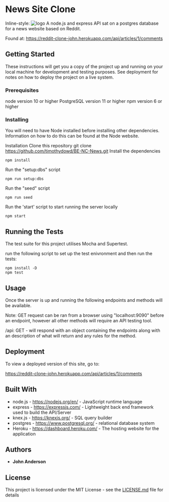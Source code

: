 # News Site Clone

Inline-style:
![logo](https://www.iconsdb.com/icons/preview/black/github-6-xxl.png "Logo")
A node.js and express API sat on a postgres database for a news website based on Reddit.

Found at: https://reddit-clone-john.herokuapp.com/api/articles/1/comments

## Getting Started

These instructions will get you a copy of the project up and running on your local machine for development and testing purposes. See deployment for notes on how to deploy the project on a live system.

### Prerequisites

node version 10 or higher
PostgreSQL version 11 or higher
npm version 6 or higher

### Installing

You will need to have Node installed before installing other dependencies. Information on how to do this can be found at the Node website.

Installation
Clone this repository
git clone https://github.com/timothydowd/BE-NC-News.git
Install the dependencies

```
npm install
```

Run the "setup:dbs" script

```
npm run setup:dbs
```

Run the "seed" script

```
npm run seed
```

Run the 'start' script to start running the server locally

```
npm start
```

## Running the Tests

The test suite for this project utilises Mocha and Supertest.

run the following script to set up the test enivronment and then run the tests:

```
npm install -D
npm test
```

## Usage

Once the server is up and running the following endpoints and methods will be available.

Note: GET request can be ran from a browser using "localhost:9090" before an endpoint, however all other methods will require an API testing tool.

/api: GET - will respond with an object containing the endpoints along with an description of what will return and any rules for the method.

## Deployment

To view a deployed version of this site, go to:

https://reddit-clone-john.herokuapp.com/api/articles/1/comments

## Built With

- node.js - https://nodejs.org/en/ - JavaScript runtime language
- express - https://expressjs.com/ - Lightweight back end framework used to build the API/Server
- knex.js - https://knexjs.org/ - SQL query builder
- postgres - https://www.postgresql.org/ - relational database system
- Heroku - https://dashboard.heroku.com/ - The hosting website for the application

## Authors

- **John Anderson**

## License

This project is licensed under the MIT License - see the [LICENSE.md](LICENSE.md) file for details
